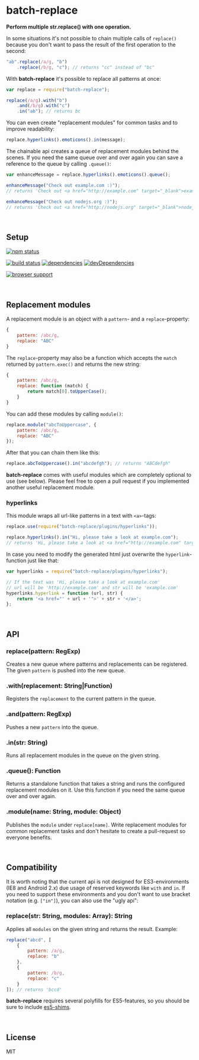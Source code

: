 batch-replace
========================================================================
**Perform multiple str.replace() with one operation.**

In some situations it's not possible to chain multiple calls of `replace()` because you don't want to pass the result of the first operation to the second:

```javascript
"ab".replace(/a/g, "b")
    .replace(/b/g, "c"); // returns "cc" instead of "bc"
```

With **batch-replace** it's possible to replace all patterns at once:

```javascript
var replace = require("batch-replace");

replace(/a/g).with("b")
    .and(/b/g).with("c")
    .in("ab"); // returns bc
```

You can even create "replacement modules" for common tasks and to improve readability:

```javascript
replace.hyperlinks().emoticons().in(message);
```

The chainable api creates a queue of replacement modules behind the scenes. If you need the same queue over and over again you can save a reference to the queue by calling `.queue()`:

```javascript
var enhanceMessage = replace.hyperlinks().emoticons().queue();

enhanceMessage("Check out example.com :)");
// returns 'Check out <a href="http://example.com" target="_blank">example.com</a> <img srg="/img/smilies/grin.jpg" />'

enhanceMessage("Check out nodejs.org :)");
// returns 'Check out <a href="http://nodejs.org" target="_blank">nodejs.org</a> <img srg="/img/smilies/grin.jpg" />'
```

<br />

Setup
------------------------------------------------------------------------

[![npm status](https://nodei.co/npm/batch-replace.png?downloads=true&stars=true)](https://npmjs.org/package/batch-replace)

[![build status](https://travis-ci.org/peerigon/batch-replace.png)](http://travis-ci.org/peerigon/batch-replace)
[![dependencies](https://david-dm.org/peerigon/batch-replace.png)](http://david-dm.org/peerigon/batch-replace)
[![devDependencies](https://david-dm.org/peerigon/batch-replace/dev-status.png)](http://david-dm.org/peerigon/batch-replace#info=devDependencies)

[![browser support](https://ci.testling.com/peerigon/batch-replace.png)
](https://ci.testling.com/peerigon/batch-replace)

<br />

Replacement modules
------------------------------------------------------------------------

A replacement module is an object with a `pattern`- and a `replace`-property:

```javascript
{
    pattern: /abc/g,
    replace: "ABC"
}
```

The `replace`-property may also be a function which accepts the `match` returned by `pattern.exec()` and returns the new string:

```javascript
{
    pattern: /abc/g,
    replace: function (match) {
        return match[0].toUpperCase();
    }
}
```

You can add these modules by calling `module()`:

```javascript
replace.module("abcToUppercase", {
    pattern: /abc/g,
    replace: "ABC"
});
```

After that you can chain them like this:

```javascript
replace.abcToUppercase().in("abcdefgh"); // returns "ABCdefgh"
```

**batch-replace** comes with useful modules which are completely optional to use (see below). Please feel free to open a pull request if you implemented another useful replacement module.

### hyperlinks

This module wraps all url-like patterns in a text with `<a>`-tags:

```javascript
replace.use(require("batch-replace/plugins/hyperlinks"));

replace.hyperlinks().in("Hi, please take a look at example.com");
// returns 'Hi, please take a look at <a href="http://example.com" target="_blank">example.com</a>'
```

In case you need to modify the generated html just overwrite the `hyperlink`-function just like that:

```javascript
var hyperlinks = require("batch-replace/plugins/hyperlinks");

// If the text was 'Hi, please take a look at example.com'
// url will be 'http://example.com' and str will be 'example.com'
hyperlinks.hyperlink = function (url, str) {
    return '<a href="' + url + '">' + str + '</a>';
};
```

<br />

API
------------------------------------------------------------------------

### replace(pattern: RegExp)

Creates a new queue where patterns and replacements can be registered. The given `pattern` is pushed into the new queue.

### .with(replacement: String|Function)

Registers the `replacement` to the current pattern in the queue.

### .and(pattern: RegExp)

Pushes a new `pattern` into the queue.

### .in(str: String)

Runs all replacement modules in the queue on the given string.

### .queue(): Function

Returns a standalone function that takes a string and runs the configured replacement modules on it. Use this function if you need the same queue over and over again.

### .module(name: String, module: Object)

Publishes the `module` under `replace[name]`. Write replacement modules for common replacement tasks and don't hesitate to create a pull-request so everyone benefits.

<br />

Compatibility
------------------------------------------------------------------------

It is worth noting that the current api is not designed for ES3-environments (IE8 and Android 2.x) due usage of reserved keywords like `with` and `in`. If you need to support these environments and you don't want to use bracket notation (e.g. `["in"]`), you can also use the "ugly api":

### replace(str: String, modules: Array): String

Applies all `modules` on the given string and returns the result. Example:

```javascript
replace("abcd", [
    {
        pattern: /a/g,
        replace: "b"
    },
    {
        pattern: /b/g,
        replace: "c"
    }
]); // returns 'bccd'
```

**batch-replace** requires several polyfills for ES5-features, so you should be sure to include [es5-shims](https://github.com/es-shims/es5-shim).

<br />

License
------------------------------------------------------------------------

MIT
